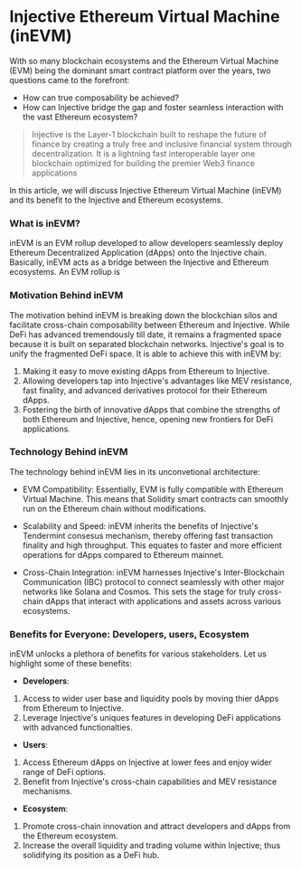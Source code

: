 # Injective Ethereum Virtual Machine (inEVM)

With so many blockchain ecosystems and the Ethereum Virtual Machine (EVM) being the dominant smart contract platform over the years, two questions came to the forefront:
* How can true composability be achieved?
* How can Injective bridge the gap and foster seamless interaction with the vast Ethereum ecosystem?

> Injective is the Layer-1 blockchain built to reshape the future of finance by creating a truly free and inclusive financial system through decentralization. It is a lightning fast interoperable layer one blockchain optimized for building the premier Web3 finance applications


In this article, we will discuss Injective Ethereum Virtual Machine (inEVM) and its benefit to the Injective and Ethereum ecosystems.

### What is inEVM?  
inEVM is an EVM rollup developed to allow developers seamlessly deploy Ethereum Decentralized Application (dApps) onto the Injective chain. Basically, inEVM acts as a bridge between the Injective and Ethereum ecosystems. 
An EVM rollup is 


### Motivation Behind inEVM  
The motivation behind inEVM is breaking down the blockchian silos and facilitate cross-chain composability between Ethereum and Injective. While DeFi has advanced tremendously till date, it remains a fragmented space because it is built on separated blockchain networks. Injective's goal is to unify the fragmented DeFi space. It is able to achieve this with inEVM by:  

1. Making it easy to move existing dApps from Ethereum to Injective.  
2. Allowing developers tap into Injective's advantages like MEV resistance, fast finality, and advanced derivatives protocol for their Ethereum dApps.  
3. Fostering the birth of innovative dApps that combine the strengths of both Ethereum and Injective, hence, opening new frontiers for DeFi applications. 

### Technology Behind inEVM  
The technology behind inEVM lies in its unconvetional architecture:  
* EVM Compatibility: Essentially, EVM is fully compatible with Ethereum Virtual Machine. This means that Solidity smart contracts can smoothly run on the Ethereum chain without modifications.  

* Scalability and Speed: inEVM inherits the benefits of Injective's Tendermint consesus mechanism, thereby offering fast transaction finality and high throughput. This equates to faster and more efficient operations for dApps compared to Ethereum mainnet.  

* Cross-Chain Integration: inEVM harnesses Injective's Inter-Blockchain Communication (IBC) protocol to connect seamlessly with other major networks like Solana and Cosmos. This sets the stage for truly cross-chain dApps that interact with applications and assets across various ecosystems. 

### Benefits for Everyone: Developers, users, Ecosystem  
inEVM unlocks a plethora of benefits for various stakeholders. Let us highlight some of these benefits: 

* **Developers**: 
1. Access to wider user base and liquidity pools by moving thier dApps from Ethereum to Injective. 
2. Leverage Injective's uniques features in developing DeFi applications with advanced functionalties.

* **Users**: 
1. Access Ethereum dApps on Injective at lower fees and enjoy wider range of DeFi options. 
2. Benefit from Injective's cross-chain capabilities and MEV resistance mechanisms. 

* **Ecosystem**: 
1. Promote cross-chain innovation and attract developers and dApps from the Ethereum ecosystem. 
2. Increase the overall liquidity and trading volume within Injective; thus solidifying its position as a DeFi hub. 

